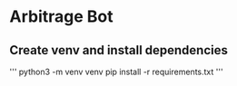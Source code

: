 # Arbitrage Bot

## Create venv and install dependencies

'''
python3 -m venv venv
pip install -r requirements.txt
'''